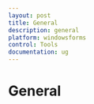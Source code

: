 ```yaml
---
layout: post
title: General
description: general
platform: windowsforms
control: Tools
documentation: ug
---
```


# General

